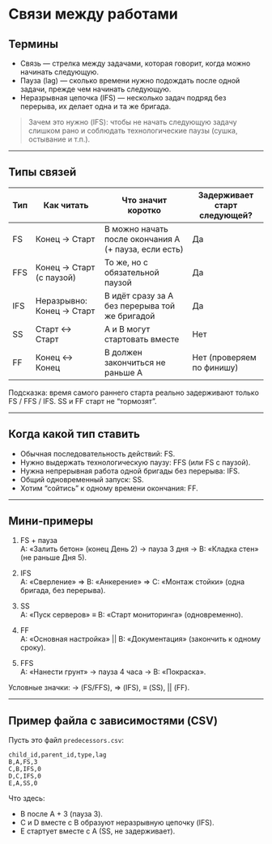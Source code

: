 # Связи между работами

## Термины

- Связь — стрелка между задачами, которая говорит, когда можно начинать следующую.
- Пауза (lag) — сколько времени нужно подождать после одной задачи, прежде чем начинать следующую.
- Неразрывная цепочка (IFS) — несколько задач подряд без перерыва, их делает одна и та же бригада.

> Зачем это нужно (IFS): чтобы не начать следующую задачу слишком рано и соблюдать технологические паузы (сушка, остывание и
> т.п.).

---

## Типы связей

| Тип | Как читать                | Что значит коротко                                    | Задерживает старт следующей? |
|-----|---------------------------|-------------------------------------------------------|------------------------------|
| FS  | Конец → Старт             | B можно начать после окончания A (+ пауза, если есть) | Да                           |
| FFS | Конец → Старт (с паузой)  | То же, но с обязательной паузой                       | Да                           |
| IFS | Неразрывно: Конец → Старт | B идёт сразу за A без перерыва той же бригадой        | Да                           |
| SS  | Старт ↔ Старт             | A и B могут стартовать вместе                         | Нет                          |
| FF  | Конец ↔ Конец             | B должен закончиться не раньше A                      | Нет (проверяем по финишу)    |

Подсказка: время самого раннего старта реально задерживают только FS / FFS / IFS. SS и FF старт не “тормозят”.

---

## Когда какой тип ставить

- Обычная последовательность действий: FS.
- Нужно выдержать технологическую паузу: FFS (или FS с паузой).
- Нужна непрерывная работа одной бригады без перерыва: IFS.
- Общий одновременный запуск: SS.
- Хотим “сойтись” к одному времени окончания: FF.

---

## Мини‑примеры

1) FS + пауза  
   A: «Залить бетон» (конец День 2) → пауза 3 дня → B: «Кладка стен» (не раньше Дня 5).

2) IFS  
   A: «Сверление» ⇒ B: «Анкерение» ⇒ C: «Монтаж стойки» (одна бригада, без перерыва).

3) SS  
   A: «Пуск серверов» ≡ B: «Старт мониторинга» (одновременно).

4) FF  
   A: «Основная настройка» || B: «Документация» (закончить к одному сроку).

5) FFS  
   A: «Нанести грунт» → пауза 4 часа → B: «Покраска».

Условные значки: → (FS/FFS), ⇒ (IFS), ≡ (SS), || (FF).

---

## Пример файла с зависимостями (CSV)

Пусть это файл `predecessors.csv`:

```
child_id,parent_id,type,lag
B,A,FS,3
C,B,IFS,0
D,C,IFS,0
E,A,SS,0
```

Что здесь:

- B после A + 3 (пауза 3).
- C и D вместе с B образуют неразрывную цепочку (IFS).
- E стартует вместе с A (SS, не задерживает).
